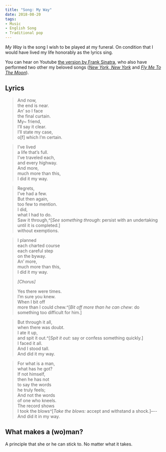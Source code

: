 ```yaml
---
title: "Song: My Way"
date: 2018-08-20
tags: 
- Music
- English Song
- Traditional pop
---
```


*My Way* is the song I wish to be played at my funeral.  On condition that I would have lived my life honorably as the lyrics sing.

You can hear on Youtube [the version by Frank Sinatra](https://www.youtube.com/watch?v=6E2hYDIFDIU), who also have performed two other my beloved songs ([*New York, New York*](https://www.youtube.com/watch?v=btFfXgUdIzY) and [*Fly Me To The Moon*](https://www.youtube.com/watch?v=Y2rDb4Ur2dw)). 

## Lyrics

> And now, <br>
> the end is near. <br>
> An’ so I face <br>
> the final curtain. <br>
> My~ friend, <br>
> I’ll say it clear. <br>
> I’ll state my case, <br>
> o[f] which I’m certain.

> I’ve lived <br>
> a life that’s full. <br>
> I’ve traveled each, <br>
> and every highway. <br>
> And more, <br>
> much more than this, <br>
> I did it my way. <br>

> Regrets, <br>
> I’ve had a few. <br>
> But then again, <br>
> too few to mention. <br>
> I did, <br>
> what I had to do. <br>
> Saw it through,^[_See something through_: persist with an undertaking until it is completed.] <br>
> without exemptions. 


> I planned <br>
> each charted course <br>
> each careful step <br>
> on the byway. <br>
> An’ more, <br>
> much more than this, <br>
> I did it my way. 
>
> *[Chorus]*
>
> Yes there were times. <br>
> I’m sure you knew. <br>
> When I bit off <br>
> more than I could chew.^[_Bit off more than he can chew:_ do something too difficult for him.] <br>

> But through it all, <br>
> when there was doubt. <br>
> I ate it up, <br>
> and spit it out.^[_Spit it out:_ say or confess something quickly.] <br>
> I faced it all. <br>
> And I stood tall. <br>
> And did it my way. <br>


> For what is a man, <br>
> what has he got? <br>
> If not himself, <br>
> then he has not <br>
> to say the words <br>
> he truly feels; <br>
> And not the words <br>
> of one who kneels. <br>
> The record shows <br>
> I took the blows^[*Take the blows:* accept and withstand a shock.]–-- <br>
> And did it in my way.

## What makes a (wo)man?

A principle that she or he can stick to. No matter what it takes.